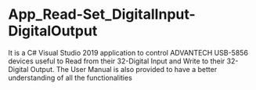 # App_Read-Set_DigitalInput-DigitalOutput
It is a C# Visual Studio 2019 application to control ADVANTECH USB-5856 devices useful to Read from their 32-Digital Input and Write to their 32-Digital Output. The User Manual is also provided to have a better understanding of all the functionalities 

